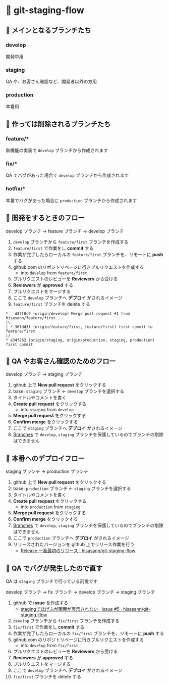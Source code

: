 # 🥭 git-staging-flow

## 🍗 メインとなるブランチたち

### develop

開発中用

### staging

QA や、お客さん確認など、開発者以外の方用

### production

本番用

## 🍜 作っては削除されるブランチたち

### feature/*

新機能の実装で `develop` ブランチから作成されます

### fix/*

QA でバグがあった場合で `develop` ブランチから作成されます

### hotfix/*

本番でバグがあった場合に `production` ブランチから作成されます

## 🥘 開発をするときのフロー

develop ブランチ -> feature ブランチ -> develop ブランチ

1. `develop` ブランチから `feature/first` ブランチを作成する
1. `feature/first` で作業をし **commit** する
1. 作業が完了したらローカルの `feature/first` ブランチを、リモートに **push** する
1. github.com のリポジトリページに行きプルリクエストを作成する
    * into `develop` from `feature/first`
1. プルリクエストのレビューを **Reviewers** から受ける
1. **Reviewers** が **approved** する
1. プルリクエストをマージする
1. ここで `develop` ブランチへ **デプロイ** がされるイメージ
1. `feature/first` ブランチを delete する

```
*   d87f0c9 (origin/develop) Merge pull request #1 from hisasann/feature/first
|\
| * 361dd3f (origin/feature/first, feature/first) first commit to feature/first
|/
* a34f262 (origin/staging, origin/production, staging, production) first commit
```

## 🥧 QA やお客さん確認のためのフロー

develop ブランチ -> staging ブランチ

1. github 上で **New pull request** をクリックする
1. base: `staging` ブランチ <- `develop` ブランチを選択する
1. タイトルやコメントを書く
1. **Create pull request** をクリックする
    * into `staging` from `develop`
1. **Merge pull request** をクリックする
1. **Confirm merge** をクリックする
1. ここで `staging` ブランチへ **デプロイ** がされるイメージ
1. [Branches](https://github.com/hisasann/git-staging-flow/settings/branches) で `develop`, `staging` ブランチを保護しているのでブランチの削除はできません

## 🍝 本番へのデプロイフロー

staging ブランチ -> production ブランチ

1. github 上で **New pull request** をクリックする
1. base: `production` ブランチ <- `staging` ブランチを選択する
1. タイトルやコメントを書く
1. **Create pull request** をクリックする
    * into `production` from `staging`
1. **Merge pull request** をクリックする
1. **Confirm merge** をクリックする
1. [Branches](https://github.com/hisasann/git-staging-flow/settings/branches) で `develop`, `staging` ブランチを保護しているのでブランチの削除はできません
1. ここで `production` ブランチへ **デプロイ** がされるイメージ
1. リリースされたバージョンを github 上でリリース作業を行う
    * [Release 一番最初のリリース · hisasann/git-staging-flow](https://github.com/hisasann/git-staging-flow/releases/tag/v0.0.1)

## 🍫 QA でバグが発生したので直す

QA は `staging` ブランチで行っている前提です

develop ブランチ -> fix ブランチ -> develop ブランチ -> staging ブランチ

1. github で **issue** を作成する
    * [stagingでほげふが画面が表示されない · Issue #5 · hisasann/git-staging-flow](https://github.com/hisasann/git-staging-flow/issues/5)
1. `develop` ブランチから `fix/first` ブランチを作成する
1. `fix/first` で作業をし **commit** する
1. 作業が完了したらローカルの `fix/first` ブランチを、リモートに **push** する
1. github.com のリポジトリページに行きプルリクエストを作成する
    * into `develop` from `fix/first`
1. プルリクエストのレビューを **Reviewers** から受ける
1. **Reviewers** が **approved** する
1. プルリクエストをマージする
1. ここで `develop` ブランチへ **デプロイ** がされるイメージ
1. `fix/first` ブランチを delete する

